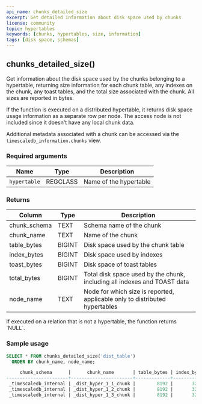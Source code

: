 ```yaml
---
api_name: chunks_detailed_size
excerpt: Get detailed information about disk space used by chunks
license: community
topic: hypertables
keywords: [chunks, hypertables, size, information]
tags: [disk space, schemas]
---
```


## chunks_detailed_size()   

Get information about the disk space used by the chunks belonging to a
hypertable, returning size information for each chunk table, any
indexes on the chunk, any toast tables, and the total size associated
with the chunk. All sizes are reported in bytes.

If the function is executed on a distributed hypertable, it returns
disk space usage information as a separate row per node. The access
node is not included since it doesn't have any local chunk data.

Additional metadata associated with a chunk can be accessed 
via the `timescaledb_information.chunks` view.

### Required arguments

|Name|Type|Description|
|---|---|---|
| `hypertable` | REGCLASS | Name of the hypertable |

### Returns 
|Column|Type|Description|
|---|---|---|
|chunk_schema| TEXT | Schema name of the chunk |
|chunk_name| TEXT | Name of the chunk|
|table_bytes|BIGINT | Disk space used by the chunk table|
|index_bytes|BIGINT | Disk space used by indexes|
|toast_bytes|BIGINT | Disk space of toast tables|
|total_bytes|BIGINT | Total disk space used by the chunk, including all indexes and TOAST data|
|node_name| TEXT | Node for which size is reported, applicable only to distributed hypertables|

<highlight type="tip">
If executed on a relation that is not a hypertable, the function
returns `NULL`.
</highlight>

### Sample usage 
```sql
SELECT * FROM chunks_detailed_size('dist_table')
  ORDER BY chunk_name, node_name;

     chunk_schema      |      chunk_name       | table_bytes | index_bytes | toast_bytes | total_bytes |       node_name
-----------------------+-----------------------+-------------+-------------+-------------+-------------+-----------------------
 _timescaledb_internal | _dist_hyper_1_1_chunk |        8192 |       32768 |           0 |       40960 | data_node_1
 _timescaledb_internal | _dist_hyper_1_2_chunk |        8192 |       32768 |           0 |       40960 | data_node_2
 _timescaledb_internal | _dist_hyper_1_3_chunk |        8192 |       32768 |           0 |       40960 | data_node_3
```

